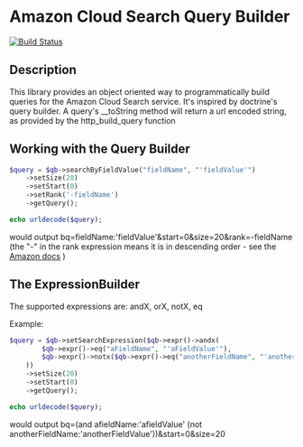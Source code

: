 # Amazon Cloud Search Query Builder

[![Build Status](https://travis-ci.org/BrightTALK/acs-query-builder.png)](https://travis-ci.org/BrightTALK/acs-query-builder)

## Description

This library provides an object oriented way to programmatically build queries for the Amazon Cloud Search service. It's inspired by doctrine's query builder.
A query's __toString method will return a url encoded string, as provided by the http_build_query function

## Working with the Query Builder

```php
$query = $qb->searchByFieldValue("fieldName", "'fieldValue'")
    ->setSize(20)
    ->setStart(0)
    ->setRank('-fieldName')
    ->getQuery();

echo urldecode($query);
```
would output bq=fieldName:'fieldValue'&start=0&size=20&rank=-fieldName
(the "-" in the rank expression means it is in descending order - see the [Amazon docs](http://docs.aws.amazon.com/cloudsearch/latest/developerguide/sortingresults.html) )

## The ExpressionBuilder

The supported expressions are: andX, orX, notX, eq

Example:

```php
$query = $qb->setSearchExpression($qb->expr()->andx(
        $qb->expr()->eq("aFieldName", "'aFieldValue'"),
        $qb->expr()->notx($qb->expr()->eq("anotherFieldName", "'anotherFieldValue'"))
    ))
    ->setSize(20)
    ->setStart(0)
    ->getQuery();

echo urldecode($query);
```
would output bq=(and afieldName:'afieldValue' (not anotherFieldName:'anotherFieldValue'))&start=0&size=20